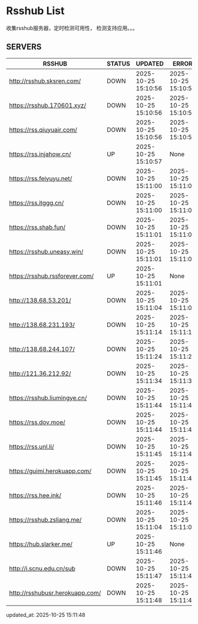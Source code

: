 # Rsshub List

收集rsshub服务器，定时检测可用性， 检测支持应用。。。


## SERVERS

|  RSSHUB   | STATUS  | UPDATED  | ERROR  | TWITTER |  
|  ----  | ----  | ----  | ----  | ---- |  
| http://rsshub.sksren.com/ | DOWN | 2025-10-25 15:10:56 | 2025-10-25 15:10:56 |  
| https://rsshub.170601.xyz/ | DOWN | 2025-10-25 15:10:56 | 2025-10-25 15:10:56 |  
| https://rss.qiuyuair.com/ | DOWN | 2025-10-25 15:10:56 | 2025-10-25 15:10:56 |  
| https://rss.injahow.cn/ | UP | 2025-10-25 15:10:57 | None ||  
| https://rss.feiyuyu.net/ | DOWN | 2025-10-25 15:11:00 | 2025-10-25 15:11:00 |  
| https://rss.itggg.cn/ | DOWN | 2025-10-25 15:11:00 | 2025-10-25 15:11:00 |  
| https://rss.shab.fun/ | DOWN | 2025-10-25 15:11:01 | 2025-10-25 15:11:01 |  
| https://rsshub.uneasy.win/ | DOWN | 2025-10-25 15:11:01 | 2025-10-25 15:11:01 |  
| https://rsshub.rssforever.com/ | UP | 2025-10-25 15:11:01 | None ||  
| http://138.68.53.201/ | DOWN | 2025-10-25 15:11:04 | 2025-10-25 15:11:04 |  
| http://138.68.231.193/ | DOWN | 2025-10-25 15:11:14 | 2025-10-25 15:11:14 |  
| http://138.68.244.107/ | DOWN | 2025-10-25 15:11:24 | 2025-10-25 15:11:24 |  
| http://121.36.212.92/ | DOWN | 2025-10-25 15:11:34 | 2025-10-25 15:11:34 |  
| https://rsshub.liumingye.cn/ | DOWN | 2025-10-25 15:11:44 | 2025-10-25 15:11:44 |  
| https://rss.dov.moe/ | DOWN | 2025-10-25 15:11:44 | 2025-10-25 15:11:44 |  
| https://rss.unl.li/ | DOWN | 2025-10-25 15:11:45 | 2025-10-25 15:11:45 |  
| https://guimi.herokuapp.com/ | DOWN | 2025-10-25 15:11:45 | 2025-10-25 15:11:45 |  
| https://rss.hee.ink/ | DOWN | 2025-10-25 15:11:46 | 2025-10-25 15:11:46 |  
| https://rsshub.zsliang.me/ | DOWN | 2025-10-25 15:11:04 | 2025-10-25 15:11:04 |  
| https://hub.slarker.me/ | UP | 2025-10-25 15:11:46 | None ||  
| http://i.scnu.edu.cn/sub | DOWN | 2025-10-25 15:11:47 | 2025-10-25 15:11:47 |  
| http://rsshubusr.herokuapp.com/ | DOWN | 2025-10-25 15:11:48 | 2025-10-25 15:11:48 |  
  

updated_at: 2025-10-25 15:11:48  
